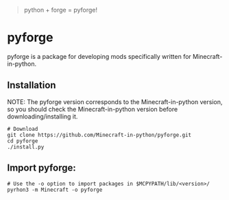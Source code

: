 > python + forge = pyforge!
# pyforge
pyforge is a package for developing mods specifically written for Minecraft-in-python.

## Installation
NOTE: The pyforge version corresponds to the Minecraft-in-python version, so you should check the
Minecraft-in-python version before downloading/installing it.
```shell
# Download
git clone https://github.com/Minecraft-in-python/pyforge.git
cd pyforge
./install.py
```

## Import pyforge:
```shell
# Use the -o option to import packages in $MCPYPATH/lib/<version>/
pyrhon3 -m Minecraft -o pyforge
```
